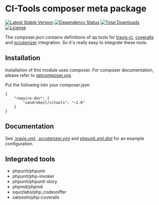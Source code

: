 # CI-Tools composer meta package
[![Latest Stable Version](https://poser.pugx.org/sandrokeil/citools/v/stable.png)](https://packagist.org/packages/sandrokeil/citools)
[![Dependency Status](https://www.versioneye.com/user/projects/534ee6aafe0d07a8e10003e3/badge.png)](https://www.versioneye.com/user/projects/534ee6aafe0d07a8e10003e3)
[![Total Downloads](https://poser.pugx.org/sandrokeil/citools/downloads.png)](https://packagist.org/packages/sandrokeil/easy-config)
[![License](https://poser.pugx.org/sandrokeil/citools/license.png)](https://packagist.org/packages/sandrokeil/citools)

The composer.json contains definitions of qa tools for [travis-ci](https://travis-ci.org/),
[coveralls](https://coveralls.io/) and [scrutenizer](https://scrutinizer-ci.com/) integration. So it's really easy to
integrate these tools.

## Installation

Installation of this module uses composer. For composer documentation, please refer to
[getcomposer.org](http://getcomposer.org/).

Put the following into your composer.json

    {
        "require-dev": {
            "sandrokeil/citools": "~1.0"
        }
    }

## Documentation

See [.travis.yml](https://github.com/sandrokeil/qatools/tree/master/.travis.yml),
[.scrutenizer.yml](https://github.com/sandrokeil/qatools/tree/master/.scrutenizer.yml) and [phpunit.xml.dist](https://github.com/sandrokeil/qatools/tree/master/phpunit.xml.dist) for an example configuration.

## Integrated tools

* phpunit/phpunit
* phpunit/php-invoker
* phpunit/phpunit-story
* phpmd/phpmd
* squizlabs/php_codesniffer
* satooshi/php-coveralls
